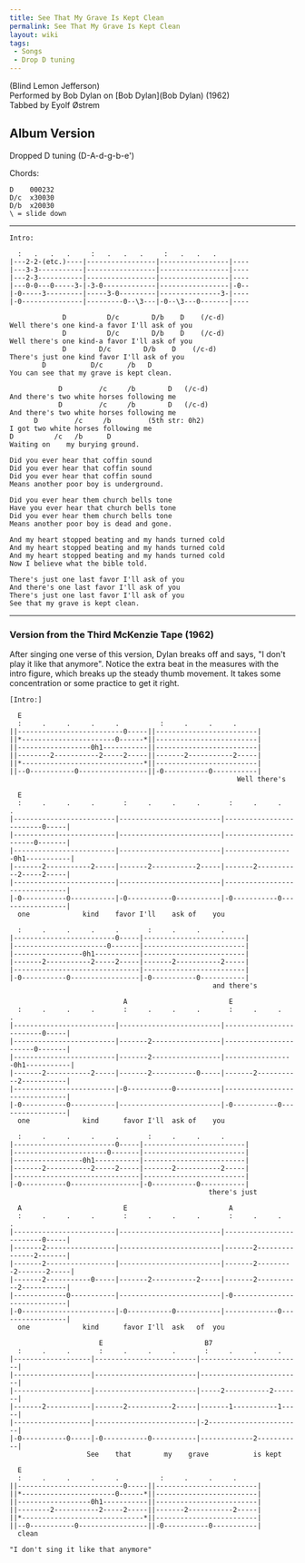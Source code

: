 ```yaml
---
title: See That My Grave Is Kept Clean
permalink: See That My Grave Is Kept Clean
layout: wiki
tags:
 - Songs
 - Drop D tuning
---
```


(Blind Lemon Jefferson)  
Performed by Bob Dylan on [Bob Dylan](Bob Dylan) (1962)  
Tabbed by Eyolf Østrem

<h2 class="songversion">
Album Version

</h2>
Dropped D tuning (D-A-d-g-b-e')

Chords:

    D    000232
    D/c  x30030
    D/b  x20030
    \ = slide down

* * * * *

    Intro:

      :   .   .   .     :   .   .   .     :   .   .   .
    |---2-2-(etc.)----|-----------------|-----------------|----
    |---3-3-----------|-----------------|-----------------|----
    |---2-3-----------|-----------------|-----------------|----
    |---0-0---0-----3-|-3-0-------------|-----------------|-0--
    |-0-----3---------|-----3-0---------|---------------3-|----
    |-0---------------|---------0--\3---|-0--\3---0-------|----

                 D          D/c        D/b    D    (/c-d)
    Well there's one kind-a favor I'll ask of you
                 D          D/c        D/b    D    (/c-d)
    Well there's one kind-a favor I'll ask of you
                 D        D/c        D/b    D    (/c-d)
    There's just one kind favor I'll ask of you
            D           D/c      /b   D
    You can see that my grave is kept clean.

                D         /c     /b        D   (/c-d)
    And there's two white horses following me
                D         /c     /b        D   (/c-d)
    And there's two white horses following me
          D         /c     /b         (5th str: 0h2)
    I got two white horses following me
    D          /c   /b      D
    Waiting on    my burying ground.

    Did you ever hear that coffin sound
    Did you ever hear that coffin sound
    Did you ever hear that coffin sound
    Means another poor boy is underground.

    Did you ever hear them church bells tone
    Have you ever hear that church bells tone
    Did you ever hear them church bells tone
    Means another poor boy is dead and gone.

    And my heart stopped beating and my hands turned cold
    And my heart stopped beating and my hands turned cold
    And my heart stopped beating and my hands turned cold
    Now I believe what the bible told.

    There's just one last favor I'll ask of you
    And there's one last favor I'll ask of you
    There's just one last favor I'll ask of you
    See that my grave is kept clean.

* * * * *

<h3 class="songversion">
<span id="mckenzie"></span>Version from the Third McKenzie Tape (1962)

</h3>
After singing one verse of this version, Dylan breaks off and says, "I
don't play it like that anymore". Notice the extra beat in the measures
with the intro figure, which breaks up the steady thumb movement. It
takes some concentration or some practice to get it right.

    [Intro:]

      E
      :     .     .     .     .          :     .     .     .
    ||--------------------------0-----||-------------------------|
    ||*-----------------------0------*||-------------------------|
    ||------------------0h1-----------||-------------------------|
    ||--------2-----------2-----2-----||-------2-----------2-----|
    ||*------------------------------*||-------------------------|
    ||--0-----------0-----------------||-0-----------0-----------|
                                                            Well there's

      E
      :     .     .     .       :     .     .     .       :     .     .     .
    |-------------------------|-------------------------|-------------------------0-----|
    |-------------------------|-------------------------|-----------------------0-------|
    |-------------------------|-------------------------|-----------------0h1-----------|
    |-------2-----------2-----|-------2-----------2-----|-------2-----------2-----2-----|
    |-------------------------|-------------------------|-------------------------------|
    |-0-----------0-----------|-0-----------0-----------|-0-----------0-----------------|
      one             kind    favor I'll    ask of    you

      :     .     .     .     .       :     .     .     .
    |-------------------------0-----|-------------------------|
    |-----------------------0-------|-------------------------|
    |-----------------0h1-----------|-------------------------|
    |-------2-----------2-----2-----|-------2-----------2-----|
    |-------------------------------|-------------------------|
    |-0-----------0-----------------|-0-----------0-----------|
                                                      and there's

                                A                         E
      :     .     .     .       :     .     .     .       :     .     .     .
    |-------------------------|-------------------------|-------------------------0-----|
    |-------------------------|-------2-----------------|-----------------------0-------|
    |-------------------------|-------2-----------------|-----------------0h1-----------|
    |-------2-----------2-----|-------2-----------0-----|-------2-----------2-----------|
    |-------------------------|-0-----------0-----------|-------------------------------|
    |-0-----------0-----------|-------------------------|-0-----------0-----------------|
      one             kind      favor I'll  ask of    you

      :     .     .     .     .       :     .     .     .
    |-------------------------0-----|-------------------------|
    |-----------------------0-------|-------------------------|
    |-----------------0h1-----------|-------------------------|
    |-------2-----------2-----2-----|-------2-----------2-----|
    |-------------------------------|-------------------------|
    |-0-----------0-----------------|-0-----------0-----------|
                                                     there's just

      A                         E                         A
      :     .     .     .       :     .     .     .       :     .     .     .
    |-------------------------|-------------------------|-------------------------0-----|
    |-------2-----------------|-------------------------|-------2---------------2-------|
    |-------2-----------------|-------------------------|-------2---------2-------2-----|
    |-------2-----------0-----|-------2-----------2-----|-------2-----------2-----------|
    |-------------0-----------|-------------------------|-0-----------------------------|
    |-0-----------------------|-0-----------0-----------|-------------0-----------------|
      one             kind      favor I'll  ask   of  you

                          E                         B7
      :     .     .       :     .     .     .       :     .     .     .
    |-------------------|-------------------------|-------------------------|
    |-------------------|-------------------------|-------------------------|
    |-------------------|-------------------------|-----2-----------2-------|
    |-------2-----------|-------2-----------2-----|-------1-----------1-----|
    |-------------------|-------------------------|-2-----------------------|
    |-0-----------0-----|-0-----------0-----------|-------------2-----------|
                       See    that        my    grave           is kept

      E
      :     .     .     .     .          :     .     .     .
    ||--------------------------0-----||-------------------------|
    ||*-----------------------0------*||-------------------------|
    ||------------------0h1-----------||-------------------------|
    ||--------2-----------2-----2-----||-------2-----------2-----|
    ||*------------------------------*||-------------------------|
    ||--0-----------0-----------------||-0-----------0-----------|
      clean

    "I don't sing it like that anymore"
